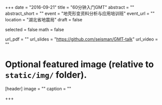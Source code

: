 +++
date = "2016-09-21"
title = "60分钟入门GMT"
abstract = ""
abstract_short = ""
event = "地壳形变资料分析与应用培训班"
event_url = ""
location = "湖北省地震局"
draft = false

selected = false
math = false

url_pdf = ""
url_slides = "https://github.com/seisman/GMT-talk"
url_video = ""

# Optional featured image (relative to `static/img/` folder).
[header]
image = ""
caption = ""

+++
